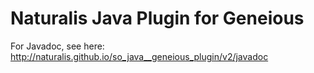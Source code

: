 # Naturalis Java Plugin for Geneious

For Javadoc, see here: http://naturalis.github.io/so_java__geneious_plugin/v2/javadoc
